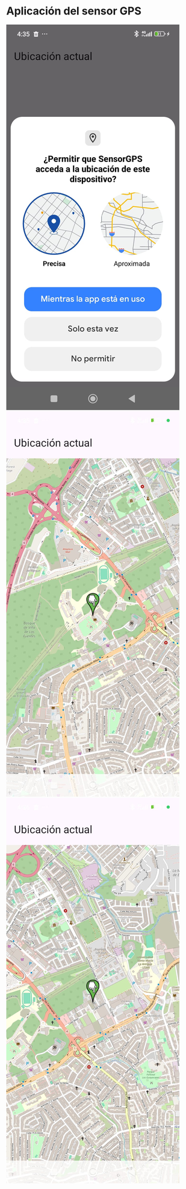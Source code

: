 # Aplicación del sensor GPS

![alt text](capturas/captura-1.jpeg "Captura 1")
![alt text](capturas/captura-2.jpeg "Captura 2")
![alt text](capturas/captura-3.jpeg "Captura 3")